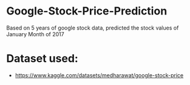# Google-Stock-Price-Prediction

Based on 5 years of google stock data, predicted the stock values of January Month of 2017

# Dataset used:
- https://www.kaggle.com/datasets/medharawat/google-stock-price
